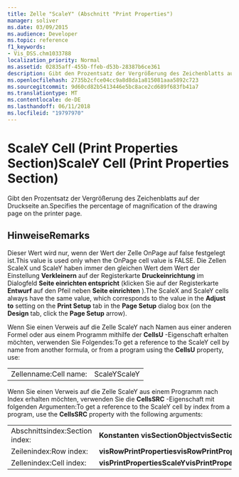 ```yaml
---
title: Zelle "ScaleY" (Abschnitt "Print Properties")
manager: soliver
ms.date: 03/09/2015
ms.audience: Developer
ms.topic: reference
f1_keywords:
- Vis_DSS.chm1033788
localization_priority: Normal
ms.assetid: 02835aff-455b-ffeb-d53b-28387b6ce361
description: Gibt den Prozentsatz der Vergrößerung des Zeichenblatts auf der Druckseite an.
ms.openlocfilehash: 2735b2cfce04cc9a8d8da1a815081aaa5892c723
ms.sourcegitcommit: 9d60cd82b5413446e5bc8ace2cd689f683fb41a7
ms.translationtype: MT
ms.contentlocale: de-DE
ms.lasthandoff: 06/11/2018
ms.locfileid: "19797970"
---
```

# <a name="scaley-cell-print-properties-section"></a><span data-ttu-id="03d9a-103">ScaleY Cell (Print Properties Section)</span><span class="sxs-lookup"><span data-stu-id="03d9a-103">ScaleY Cell (Print Properties Section)</span></span>

<span data-ttu-id="03d9a-104">Gibt den Prozentsatz der Vergrößerung des Zeichenblatts auf der Druckseite an.</span><span class="sxs-lookup"><span data-stu-id="03d9a-104">Specifies the percentage of magnification of the drawing page on the printer page.</span></span>
  
## <a name="remarks"></a><span data-ttu-id="03d9a-105">Hinweise</span><span class="sxs-lookup"><span data-stu-id="03d9a-105">Remarks</span></span>

<span data-ttu-id="03d9a-106">Dieser Wert wird nur, wenn der Wert der Zelle OnPage auf false festgelegt ist.</span><span class="sxs-lookup"><span data-stu-id="03d9a-106">This value is used only when the OnPage cell value is FALSE.</span></span> <span data-ttu-id="03d9a-107">Die Zellen ScaleX und ScaleY haben immer den gleichen Wert dem Wert der Einstellung **Verkleinern** auf der Registerkarte **Druckeinrichtung** im Dialogfeld **Seite einrichten entspricht** (klicken Sie auf der Registerkarte **Entwurf** auf den Pfeil neben **Seite einrichten** ).</span><span class="sxs-lookup"><span data-stu-id="03d9a-107">The ScaleX and ScaleY cells always have the same value, which corresponds to the value in the **Adjust to** setting on the **Print Setup** tab in the **Page Setup** dialog box (on the **Design** tab, click the **Page Setup** arrow).</span></span> 
  
<span data-ttu-id="03d9a-108">Wenn Sie einen Verweis auf die Zelle ScaleY nach Namen aus einer anderen Formel oder aus einem Programm mithilfe der **CellsU** -Eigenschaft erhalten möchten, verwenden Sie Folgendes:</span><span class="sxs-lookup"><span data-stu-id="03d9a-108">To get a reference to the ScaleY cell by name from another formula, or from a program using the **CellsU** property, use:</span></span> 
  
|||
|:-----|:-----|
|<span data-ttu-id="03d9a-109">Zellenname:</span><span class="sxs-lookup"><span data-stu-id="03d9a-109">Cell name:</span></span>  <br/> |<span data-ttu-id="03d9a-110">ScaleY</span><span class="sxs-lookup"><span data-stu-id="03d9a-110">ScaleY</span></span>  <br/> |
   
<span data-ttu-id="03d9a-111">Wenn Sie einen Verweis auf die Zelle ScaleY aus einem Programm nach Index erhalten möchten, verwenden Sie die **CellsSRC** -Eigenschaft mit folgenden Argumenten:</span><span class="sxs-lookup"><span data-stu-id="03d9a-111">To get a reference to the ScaleY cell by index from a program, use the **CellsSRC** property with the following arguments:</span></span> 
  
|||
|:-----|:-----|
|<span data-ttu-id="03d9a-112">Abschnittsindex:</span><span class="sxs-lookup"><span data-stu-id="03d9a-112">Section index:</span></span>  <br/> |<span data-ttu-id="03d9a-113">**Konstanten visSectionObject**</span><span class="sxs-lookup"><span data-stu-id="03d9a-113">**visSectionObject**</span></span> <br/> |
|<span data-ttu-id="03d9a-114">Zeilenindex:</span><span class="sxs-lookup"><span data-stu-id="03d9a-114">Row index:</span></span>  <br/> |<span data-ttu-id="03d9a-115">**visRowPrintProperties**</span><span class="sxs-lookup"><span data-stu-id="03d9a-115">**visRowPrintProperties**</span></span> <br/> |
|<span data-ttu-id="03d9a-116">Zellenindex:</span><span class="sxs-lookup"><span data-stu-id="03d9a-116">Cell index:</span></span>  <br/> |<span data-ttu-id="03d9a-117">**visPrintPropertiesScaleY**</span><span class="sxs-lookup"><span data-stu-id="03d9a-117">**visPrintPropertiesScaleY**</span></span> <br/> |
   

